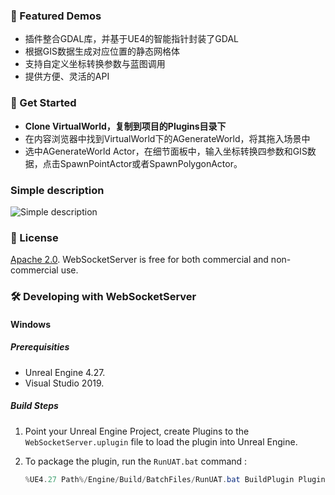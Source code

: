 ﻿### :clap: Featured Demos

- 插件整合GDAL库，并基于UE4的智能指针封装了GDAL
- 根据GIS数据生成对应位置的静态网格体
- 支持自定义坐标转换参数与蓝图调用
- 提供方便、灵活的API

### :rocket: Get Started

- **Clone VirtualWorld，复制到项目的Plugins目录下**
- 在内容浏览器中找到VirtualWorld下的AGenerateWorld，将其拖入场景中
- 选中AGenerateWorld Actor，在细节面板中，输入坐标转换四参数和GIS数据，点击SpawnPointActor或者SpawnPolygonActor。

### Simple description

![Simple description](./Image/Image.gif)

### :green_book: License

[Apache 2.0](http://www.apache.org/licenses/LICENSE-2.0.html). WebSocketServer is free for both commercial and non-commercial use.

### :hammer_and_wrench: Developing with WebSocketServer
#### Windows
##### Prerequisities
* Unreal Engine 4.27.
* Visual Studio 2019.

##### Build Steps
1. Point your Unreal Engine Project, create Plugins  to the `WebSocketServer.uplugin` file to load the plugin into Unreal Engine.

2. To package the plugin, run the `RunUAT.bat` command :

   ```powershell
   %UE4.27 Path%/Engine/Build/BatchFiles/RunUAT.bat BuildPlugin Plugin=%Base Path%/WebSocketServer/VirtualWorld.uplugin -Package=%Base Path%/WebSocketPlugin/Package/ -VS2017 -TargetPlatforms=Win64 -Rocket
